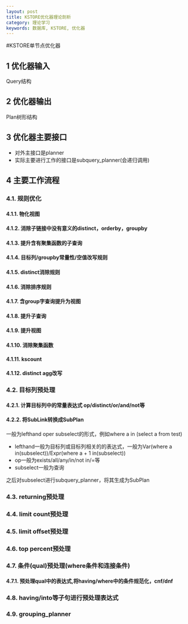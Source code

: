 ```yaml
---
layout: post
title: KSTORE优化器理论剖析
category: 理论学习
keywords: 数据库, KSTORE, 优化器
---
```


#KSTORE单节点优化器

## 1 优化器输入
Query结构

## 2 优化器输出
Plan树形结构

## 3 优化器主要接口
+ 对外主接口是planner
+ 实际主要进行工作的接口是subquery_planner(会递归调用)

## 4 主要工作流程
### 4.1. 规则优化
#### 4.1.1. 物化视图
#### 4.1.2. 消除子链接中没有意义的distinct，orderby，groupby
#### 4.1.3. 提升含有聚集函数的子查询
#### 4.1.4. 目标列/groupby常量性/空值改写规则
#### 4.1.5. distinct消除规则
#### 4.1.6. 消除排序规则
#### 4.1.7. 含group字查询提升为视图
#### 4.1.8. 提升子查询
#### 4.1.9. 提升视图
#### 4.1.10. 消除聚集函数
#### 4.1.11. kscount
#### 4.1.12. distinct agg改写
### 4.2. 目标列预处理
#### 4.2.1. 计算目标列中的常量表达式 op/distinct/or/and/not等
#### 4.2.2. 将SubLink转换成SubPlan

一般为lefthand oper subselect的形式，例如where a in (select a from test)

+ lefthand一般为目标列或目标列相关的的表达式，一般为Var(where a in(subselect))/Expr(where a + 1 in(subselect))
+ op一般为exists/all/any/in/not in/=等
+ subselect一般为查询

之后对subselect进行subquery_planner，将其生成为SubPlan

### 4.3. returning预处理
### 4.4. limit count预处理
### 4.5. limit offset预处理
### 4.6. top percent预处理
### 4.7. 条件(qual)预处理(where条件和连接条件)
#### 4.7.1. 预处理qual中的表达式,将having/where中的条件规范化，cnf/dnf
### 4.8. having/into等子句进行预处理表达式
### 4.9. grouping_planner

